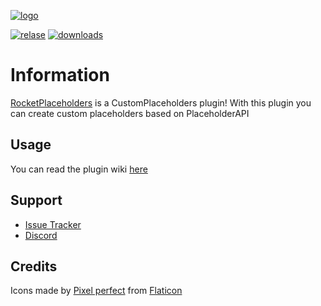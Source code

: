 [relase]: https://img.shields.io/github/v/release/Lorenzo0111/RocketPlaceholders
[releaselink]: https://github.com/Lorenzo0111/RocketPlaceholders/releases/latest

[downloads]: http://badge.henrya.org/spigotbukkit/downloads?spigot=82520

[issues]: https://github.com/Lorenzo0111/RocketPlaceholders/issues

[discord]: https://bit.ly/RocketServer_DS
[spigot]: https://www.spigotmc.org/resources/rocketplaceholders-custom-placeholders.82678/

[logo]: https://i.ibb.co/LxMjPXR/full.png

[![logo]][spigot]

[![relase]][releaselink] [![downloads]][spigot]


# Information 
[RocketPlaceholders][spigot] is a CustomPlaceholders plugin!
With this plugin you can create custom placeholders based on PlaceholderAPI


## Usage

You can read the plugin wiki [here](https://docs.rocketplugins.space/rocketplaceholders/starting)

## Support
- [Issue Tracker][issues]
- [Discord][discord]

## Credits 


Icons made by [Pixel perfect](https://www.flaticon.com/authors/pixel-perfect) from [Flaticon](https://www.flaticon.com/)
